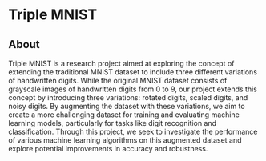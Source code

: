 # Triple MNIST

## About
Triple MNIST is a research project aimed at exploring the concept of extending the traditional MNIST dataset to include three different variations of handwritten digits. While the original MNIST dataset consists of grayscale images of handwritten digits from 0 to 9, our project extends this concept by introducing three variations: rotated digits, scaled digits, and noisy digits. By augmenting the dataset with these variations, we aim to create a more challenging dataset for training and evaluating machine learning models, particularly for tasks like digit recognition and classification. Through this project, we seek to investigate the performance of various machine learning algorithms on this augmented dataset and explore potential improvements in accuracy and robustness.
